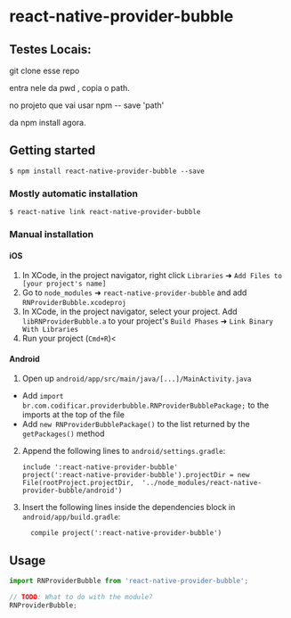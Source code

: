 
# react-native-provider-bubble

## Testes Locais:

git clone esse repo

entra nele da pwd , copia o path.

no projeto que vai usar npm -- save 'path'

da npm install agora.

## Getting started

`$ npm install react-native-provider-bubble --save`

### Mostly automatic installation

`$ react-native link react-native-provider-bubble`

### Manual installation


#### iOS

1. In XCode, in the project navigator, right click `Libraries` ➜ `Add Files to [your project's name]`
2. Go to `node_modules` ➜ `react-native-provider-bubble` and add `RNProviderBubble.xcodeproj`
3. In XCode, in the project navigator, select your project. Add `libRNProviderBubble.a` to your project's `Build Phases` ➜ `Link Binary With Libraries`
4. Run your project (`Cmd+R`)<

#### Android

1. Open up `android/app/src/main/java/[...]/MainActivity.java`
  - Add `import br.com.codificar.providerbubble.RNProviderBubblePackage;` to the imports at the top of the file
  - Add `new RNProviderBubblePackage()` to the list returned by the `getPackages()` method
2. Append the following lines to `android/settings.gradle`:
  	```
  	include ':react-native-provider-bubble'
  	project(':react-native-provider-bubble').projectDir = new File(rootProject.projectDir, 	'../node_modules/react-native-provider-bubble/android')
  	```
3. Insert the following lines inside the dependencies block in `android/app/build.gradle`:
  	```
      compile project(':react-native-provider-bubble')
  	```


## Usage
```javascript
import RNProviderBubble from 'react-native-provider-bubble';

// TODO: What to do with the module?
RNProviderBubble;
```
  